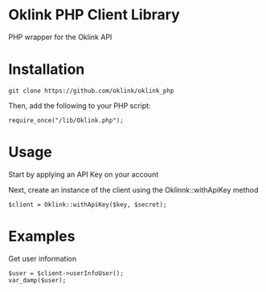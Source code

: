 Oklink PHP Client Library
=========================

PHP wrapper for the Oklink API

Installation
============

    git clone https://github.com/oklink/oklink_php
    



Then, add the following to your PHP script:
    
    require_once("/lib/Oklink.php");
    
Usage
=====

Start by applying an API Key on your account

Next, create an instance of the client using the Oklinnk::withApiKey method

    $client = Oklink::withApiKey($key, $secret);
    
Examples
=
 
Get user information

    $user = $client->userInfoUser();
    var_damp($user);
